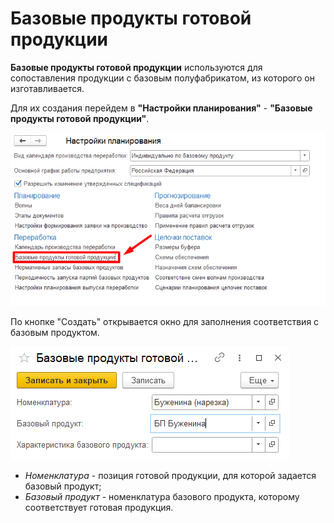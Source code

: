 # Базовые продукты готовой продукции

**Базовые продукты готовой продукции** используются для сопоставления продукции с базовым полуфабрикатом, из которого он изготавливается.

Для их создания перейдем в **"Настройки планирования"** - **"Базовые продукты готовой продукции"**.

[![1][1]][1]

По кнопке "Создать" открывается окно для заполнения соответствия с базовым продуктом.

[![2][2]][2]

- *Номенклатура* - позиция готовой продукции, для которой задается базовый продукт;
- *Базовый продукт* - номенклатура базового продукта, которому соответствует готовая продукция.

[1]: BasicProductsFinishedProducts.assets\1.png
[2]: BasicProductsFinishedProducts.assets\2.png
